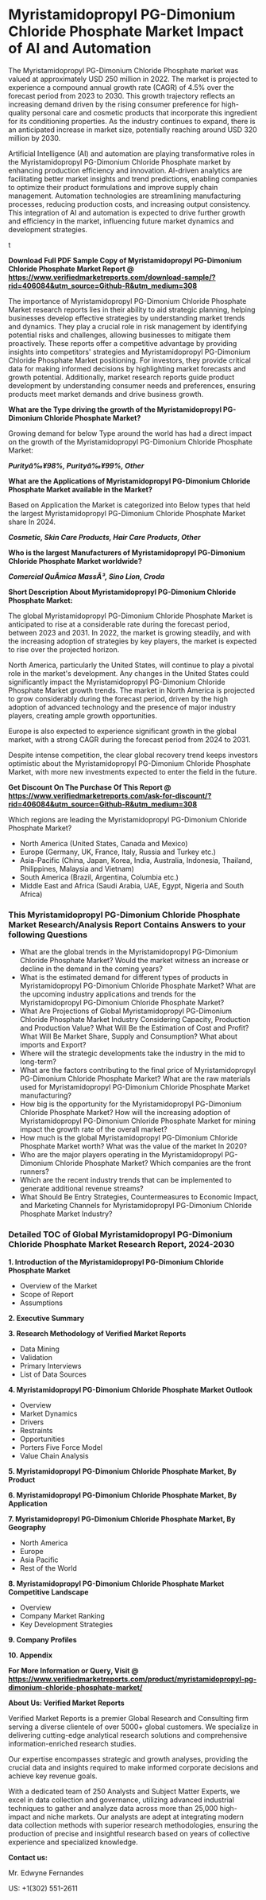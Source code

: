 <meta name="title" content="Global Myristamidopropyl PG-Dimonium Chloride Phosphate Market Impact of AI and Automation"><meta name="description" content="The Myristamidopropyl PG-Dimonium Chloride Phosphate market was valued at approximately USD 250 million in 2022. The market is projected to experience a compound annua"><meta name="title" content="Myristamidopropyl PG-Dimonium Chloride Phosphate Market Size, Share, Scope, Trends, Growth, Opportunities, Analysis, Forecast"><h1>Myristamidopropyl PG-Dimonium Chloride Phosphate Market Impact of AI and Automation</h1><p>The Myristamidopropyl PG-Dimonium Chloride Phosphate market was valued at approximately USD 250 million in 2022. The market is projected to experience a compound annual growth rate (CAGR) of 4.5% over the forecast period from 2023 to 2030. This growth trajectory reflects an increasing demand driven by the rising consumer preference for high-quality personal care and cosmetic products that incorporate this ingredient for its conditioning properties. As the industry continues to expand, there is an anticipated increase in market size, potentially reaching around USD 320 million by 2030.</p><p>Artificial Intelligence (AI) and automation are playing transformative roles in the Myristamidopropyl PG-Dimonium Chloride Phosphate market by enhancing production efficiency and innovation. AI-driven analytics are facilitating better market insights and trend predictions, enabling companies to optimize their product formulations and improve supply chain management. Automation technologies are streamlining manufacturing processes, reducing production costs, and increasing output consistency. This integration of AI and automation is expected to drive further growth and efficiency in the market, influencing future market dynamics and development strategies.</p>t</p><p id="" class=""><strong>Download Full PDF Sample Copy of Myristamidopropyl PG-Dimonium Chloride Phosphate Market Report @ <a href="https://www.verifiedmarketreports.com/download-sample/?rid=406084&utm_source=Github-R&utm_medium=308" target="_blank">https://www.verifiedmarketreports.com/download-sample/?rid=406084&utm_source=Github-R&utm_medium=308</a></strong></p><p>The importance of&nbsp;Myristamidopropyl PG-Dimonium Chloride Phosphate Market research reports lies in their ability to aid strategic planning, helping businesses develop effective strategies by understanding market trends and dynamics. They play a crucial role in risk management by identifying potential risks and challenges, allowing businesses to mitigate them proactively. These reports offer a competitive advantage by providing insights into competitors' strategies and Myristamidopropyl PG-Dimonium Chloride Phosphate Market positioning. For investors, they provide critical data for making informed decisions by highlighting market forecasts and growth potential. Additionally, market research reports guide product development by understanding consumer needs and preferences, ensuring products meet market demands and drive business growth.</p><p><strong>What are the&nbsp;Type driving the growth of the Myristamidopropyl PG-Dimonium Chloride Phosphate Market?</strong></p><p id="" class="">Growing demand for below Type around the world has had a direct impact on the growth of the Myristamidopropyl PG-Dimonium Chloride Phosphate Market:</p><em><strong>Purityâ‰¥98%, Purityâ‰¥99%, Other</strong></em></p><strong>What are the&nbsp;Applications&nbsp;of Myristamidopropyl PG-Dimonium Chloride Phosphate Market available in the Market?</strong></p><p id="" class="">Based on Application the Market is categorized into Below types that held the largest Myristamidopropyl PG-Dimonium Chloride Phosphate Market share In 2024.</p><em><strong>Cosmetic, Skin Care Products, Hair Care Products, Other</strong></em></p><strong>Who is the largest Manufacturers of Myristamidopropyl PG-Dimonium Chloride Phosphate Market worldwide?</strong></p><p><em><strong>Comercial QuÃ­mica MassÃ³, Sino Lion, Croda</strong></em></p><p id="" class=""><strong>Short Description About Myristamidopropyl PG-Dimonium Chloride Phosphate Market:</strong></p><p>The global Myristamidopropyl PG-Dimonium Chloride Phosphate Market is anticipated to rise at a considerable rate during the forecast period, between 2023 and 2031. In 2022, the market is growing steadily, and with the increasing adoption of strategies by key players, the market is expected to rise over the projected horizon.</p><p>North America, particularly the United States, will continue to play a pivotal role in the market's development. Any changes in the United States could significantly impact the Myristamidopropyl PG-Dimonium Chloride Phosphate Market growth trends. The market in North America is projected to grow considerably during the forecast period, driven by the high adoption of advanced technology and the presence of major industry players, creating ample growth opportunities.</p><p>Europe is also expected to experience significant growth in the global market, with a strong CAGR during the forecast period from 2024 to 2031.</p><p>Despite intense competition, the clear global recovery trend keeps investors optimistic about the Myristamidopropyl PG-Dimonium Chloride Phosphate Market, with more new investments expected to enter the field in the future.</p><p id="" class=""><strong>Get Discount On The Purchase Of This Report @ <a href="https://www.verifiedmarketreports.com/ask-for-discount/?rid=406084&utm_source=Github-R&utm_medium=308" target="_blank">https://www.verifiedmarketreports.com/ask-for-discount/?rid=406084&utm_source=Github-R&utm_medium=308</a></strong></p>Which regions are leading the Myristamidopropyl PG-Dimonium Chloride Phosphate Market?</p><ul><li>North America (United States, Canada and Mexico)</li><li>Europe (Germany, UK, France, Italy, Russia and Turkey etc.)</li><li>Asia-Pacific (China, Japan, Korea, India, Australia, Indonesia, Thailand, Philippines, Malaysia and Vietnam)</li><li>South America (Brazil, Argentina, Columbia etc.)</li><li>Middle East and Africa (Saudi Arabia, UAE, Egypt, Nigeria and South Africa)</li></ul><h3 id="" class="">This Myristamidopropyl PG-Dimonium Chloride Phosphate Market Research/Analysis Report Contains Answers to your following Questions</h3><ul><li>What are the global trends in the Myristamidopropyl PG-Dimonium Chloride Phosphate Market? Would the market witness an increase or decline in the demand in the coming years?</li><li>What is the estimated demand for different types of products in Myristamidopropyl PG-Dimonium Chloride Phosphate Market? What are the upcoming industry applications and trends for the Myristamidopropyl PG-Dimonium Chloride Phosphate Market?</li><li>What Are Projections of Global Myristamidopropyl PG-Dimonium Chloride Phosphate Market Industry Considering Capacity, Production and Production Value? What Will Be the Estimation of Cost and Profit? What Will Be Market Share, Supply and Consumption? What about imports and Export?</li><li>Where will the strategic developments take the industry in the mid to long-term?</li><li>What are the factors contributing to the final price of Myristamidopropyl PG-Dimonium Chloride Phosphate Market? What are the raw materials used for Myristamidopropyl PG-Dimonium Chloride Phosphate Market manufacturing?</li><li>How big is the opportunity for the Myristamidopropyl PG-Dimonium Chloride Phosphate Market? How will the increasing adoption of Myristamidopropyl PG-Dimonium Chloride Phosphate Market for mining impact the growth rate of the overall market?</li><li>How much is the global Myristamidopropyl PG-Dimonium Chloride Phosphate Market worth? What was the value of the market In 2020?</li><li>Who are the major players operating in the Myristamidopropyl PG-Dimonium Chloride Phosphate Market? Which companies are the front runners?</li><li>Which are the recent industry trends that can be implemented to generate additional revenue streams?</li><li>What Should Be Entry Strategies, Countermeasures to Economic Impact, and Marketing Channels for Myristamidopropyl PG-Dimonium Chloride Phosphate Market Industry?</li></ul><h3 id="" class="">Detailed TOC of Global Myristamidopropyl PG-Dimonium Chloride Phosphate Market Research Report, 2024-2030</h3><p id="" class=""><strong>1. Introduction of the Myristamidopropyl PG-Dimonium Chloride Phosphate Market</strong></p><ul><li>Overview of the Market</li><li>Scope of Report</li><li>Assumptions</li></ul><p id="" class=""><strong>2. Executive Summary</strong></p><p id="" class=""><strong>3. Research Methodology of Verified Market Reports</strong></p><ul><li>Data Mining</li><li>Validation</li><li>Primary Interviews</li><li>List of Data Sources</li></ul><p id="" class=""><strong>4. Myristamidopropyl PG-Dimonium Chloride Phosphate Market Outlook</strong></p><ul><li>Overview</li><li>Market Dynamics</li><li>Drivers</li><li>Restraints</li><li>Opportunities</li><li>Porters Five Force Model</li><li>Value Chain Analysis</li></ul><p id="" class=""><strong>5. Myristamidopropyl PG-Dimonium Chloride Phosphate Market, By Product</strong></p><p id="" class=""><strong>6. Myristamidopropyl PG-Dimonium Chloride Phosphate Market, By Application</strong></p><p id="" class=""><strong>7. Myristamidopropyl PG-Dimonium Chloride Phosphate Market, By Geography</strong></p><ul><li>North America</li><li>Europe</li><li>Asia Pacific</li><li>Rest of the World</li></ul><p id="" class=""><strong>8. Myristamidopropyl PG-Dimonium Chloride Phosphate Market Competitive Landscape</strong></p><ul><li>Overview</li><li>Company Market Ranking</li><li>Key Development Strategies</li></ul><p id="" class=""><strong>9. Company Profiles</strong></p><p id="" class=""><strong>10. Appendix</strong></p><p id="" class=""><strong>For More Information or Query, Visit @ <a href="https://www.verifiedmarketreports.com/product/myristamidopropyl-pg-dimonium-chloride-phosphate-market/" target="_blank">https://www.verifiedmarketreports.com/product/myristamidopropyl-pg-dimonium-chloride-phosphate-market/</a></strong></p><p id="" class=""><strong>About Us: Verified Market Reports</strong></p><p id="" class="">Verified Market Reports is a premier Global Research and Consulting firm serving a diverse clientele of over 5000+ global customers. We specialize in delivering cutting-edge analytical research solutions and comprehensive information-enriched research studies.</p><p id="" class="">Our expertise encompasses strategic and growth analyses, providing the crucial data and insights required to make informed corporate decisions and achieve key revenue goals.</p><p id="" class="">With a dedicated team of 250 Analysts and Subject Matter Experts, we excel in data collection and governance, utilizing advanced industrial techniques to gather and analyze data across more than 25,000 high-impact and niche markets. Our analysts are adept at integrating modern data collection methods with superior research methodologies, ensuring the production of precise and insightful research based on years of collective experience and specialized knowledge.</p><p id="" class=""><strong>Contact us:</strong></p><p id="" class="">Mr. Edwyne Fernandes</p><p id="" class="">US: +1(302) 551-2611</p>